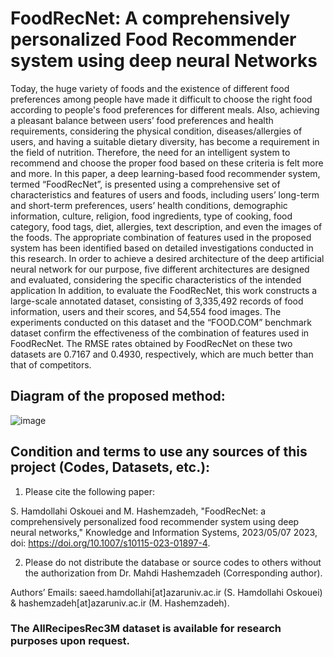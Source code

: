 # FoodRecNet: A comprehensively personalized Food Recommender system using deep neural Networks

Today, the huge variety of foods and the existence of different food preferences among people have made it difficult to choose the right food according to people's food preferences for different meals. Also, achieving a pleasant balance between users’ food preferences and health requirements, considering the physical condition, diseases/allergies of users, and having a suitable dietary diversity, has become a requirement in the field of nutrition. Therefore, the need for an intelligent system to recommend and choose the proper food based on these criteria is felt more and more. In this paper, a deep learning-based food recommender system, termed “FoodRecNet”, is presented using a comprehensive set of characteristics and features of users and foods, including users’ long-term and short-term preferences, users’ health conditions, demographic information, culture, religion, food ingredients, type of cooking, food category, food tags, diet, allergies, text description, and even the images of the foods. The appropriate combination of features used in the proposed system has been identified based on detailed investigations conducted in this research. In order to achieve a desired architecture of the deep artificial neural network for our purpose, five different architectures are designed and evaluated, considering the specific characteristics of the intended application In addition, to evaluate the FoodRecNet, this work constructs a large-scale annotated dataset, consisting of 3,335,492 records of food information, users and their scores, and 54,554 food images. The experiments conducted on this dataset and the “FOOD.COM” benchmark dataset confirm the effectiveness of the combination of features used in FoodRecNet. The RMSE rates obtained by FoodRecNet on these two datasets are 0.7167 and 0.4930, respectively, which are much better than that of competitors. 


## Diagram of the proposed method:

![image](https://github.com/M-Hashemzadeh/FoodRecNet/assets/59253242/aad66db2-49c6-440b-b264-8cd3f9185a0c)

## Condition and terms to use any sources of this project (Codes, Datasets, etc.):

1) Please cite the following paper:

S. Hamdollahi Oskouei and M. Hashemzadeh, "FoodRecNet: a comprehensively personalized food recommender system using deep neural networks," Knowledge and Information Systems, 2023/05/07 2023, doi: https://doi.org/10.1007/s10115-023-01897-4. 

2) Please do not distribute the database or source codes to others without the authorization from Dr. Mahdi Hashemzadeh (Corresponding author).

Authors’ Emails: saeed.hamdollahi[at]azaruniv.ac.ir (S. Hamdollahi Oskouei) & hashemzadeh[at]azaruniv.ac.ir (M. Hashemzadeh).

### The AllRecipesRec3M dataset is available for research purposes upon request.

